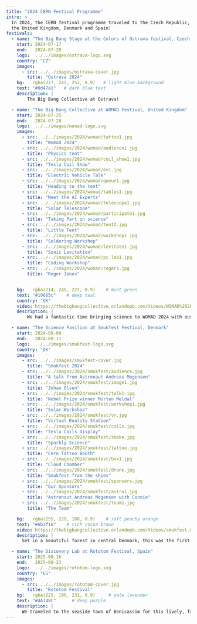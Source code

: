 ```yaml
---
title: "2024 CERN Festival Programme"
intro: >
  In 2024, the CERN festival programme traveled to the Czech Republic,
  the United Kingdom, Denmark and Spain!
festivals:
  - name: "The Big Bang Stage at the Colors of Ostrava festival, Czech Republic"
    start: 2024-07-17
    end:   2024-07-20
    logo:  ../../images/ostrava-logo.svg
    country: "CZ"
    images:
      - src: ../../images/ostrava-cover.jpg
        title: "Ostrava 2024"
    bg:   rgba(227, 242, 253, 0.9)   # light blue background
    text: "#0d47a1"   # dark blue text
    description: |
        The Big Bang Collective at Ostrava!

  - name: "The Big Bang Collective at WOMAD Festival, United Kingdom"
    start: 2024-07-25
    end:   2024-07-28
    logo:  ../../images/womad-logo.svg
    images:
      - src: ../../images/2024/womad/tattoo1.jpg
        title: "Womad 2024"
      - src: ../../images/2024/womad/audience1.jpg
        title: "Physics tent"
      - src: ../../images/2024/womad/coil_show1.jpg
        title: "Tesla Coil Show"
      - src: ../../images/2024/womad/ev1.jpg
        title: "Electric Vehicle Talk"
      - src: ../../images/2024/womad/queue1.jpg
        title: "Heading to the tent"
      - src: ../../images/2024/womad/tables1.jpg
        title: "Meet the AI Experts"
      - src: ../../images/2024/womad/telescope1.jpg
        title: "Solar Telescope"
      - src: ../../images/2024/womad/participate1.jpg
        title: "Taking Part in science"
      - src: ../../images/2024/womad/tent2.jpg
        title: "Little Tent"
      - src: ../../images/2024/womad/workshop1.jpg
        title: "Soldering Workshop"
      - src: ../../images/2024/womad/levitate1.jpg
        title: "Sonic Levitation"
      - src: ../../images/2024/womad/pc_lab1.jpg
        title: "Coding Workshop"
      - src: ../../images/2024/womad/roger1.jpg
        title: "Roger Jones"


    bg:   rgba(214, 245, 227, 0.9)    # mint green
    text: "#19665c"    # deep teal
    country: "UK"
    video: https://thebigbangcollective.orlandopb.com/Videos/WOMAD%202024.mp4
    description: |
        We had a fantastic time bringing science to WOMAD 2024 with our Festival Programme. Throughout the week, visitors enjoyed hands-on soldering workshops, experimented with sonic levitation, and engaged in discussions about artificial intelligence. We had talks covering all areas of science from space exploration, the physics of the three-body problem—all and a packed session on the future of transport featuring Robert Llewellyn from Fully Charged. 2024 also saw the return of the spectacular nighttime Tesla coil created by Alessandro Cerri of the University of Sussex.

  - name: "The Science Pavilion at Smukfest Festival, Denmark"
    start: 2024-08-08
    end:   2024-08-11
    logo:  ../../images/smukfest-logo.svg
    country: "DK"
    images:
      - src: ../../images/smukfest-cover.jpg
        title: "Smukfest 2024"
      - src: ../../images/2024/smukfest/audience.jpg
        title: "A talk from Astronaut Andreas Mogensen"
      - src: ../../images/2024/smukfest/image1.jpg
        title: "Johan Olsen"
      - src: ../../images/2024/smukfest/talk1.jpg
        title: "Nobel Prize winner Morten Meldal"
      - src: ../../images/2024/smukfest/workshop1.jpg
        title: "Solar Workshop"
      - src: ../../images/2024/smukfest/vr.jpg
        title: "Virtual Reality Station"
      - src: ../../images/2024/smukfest/coils.jpg
        title: "Tesla Coils Display"
      - src: ../../images/2024/smukfest/smoke.jpg
        title: "Sparkly Science"
      - src: ../../images/2024/smukfest/tattoo.jpg
        title: "Cern Tattoo Booth"
      - src: ../../images/2024/smukfest/box1.jpg
        title: "Cloud Chamber"
      - src: ../../images/2024/smukfest/drone.jpg
        title: "Smukfest from the skies"
      - src: ../../images/2024/smukfest/sponsors.jpg
        title: "Our Sponsors"
      - src: ../../images/2024/smukfest/astro1.jpg
        title: "Astronaut Andreas Mogensen with Connie"
      - src: ../../images/2024/smukfest/team1.jpg
        title: "The Team"

    bg:   rgba(255, 229, 180, 0.9)    # soft peachy orange
    text: "#6b3f16"    # rich cocoa brown
    video: https://thebigbangcollective.orlandopb.com/Videos/smukfest.mp4
    description: |
      Set in a beautiful forest in central Denmark, this was the first year for the CERN Festival Programme at Smukfest. The Science Pavilion had a stellar programme welcoming not only a Nobel Prize winner but also the Danish commander of the International Space Station to the stage.

  - name: "The Discovery Lab at Rototom Festival, Spain"
    start: 2025-08-16
    end:   2025-08-23
    logo:  ../../images/rototom-logo.svg
    country: "ES"
    images:
      - src: ../../images/rototom-cover.jpg
        title: "Rototom Festival"
    bg:   rgba(225, 190, 231, 0.9)     # pale lavender
    text: "#4A148C"      # deep purple
    description: |
      We traveled to the seaside town of Benicassim for this lively, friendly reggae music festival with our Discovery Lab!
---
```

